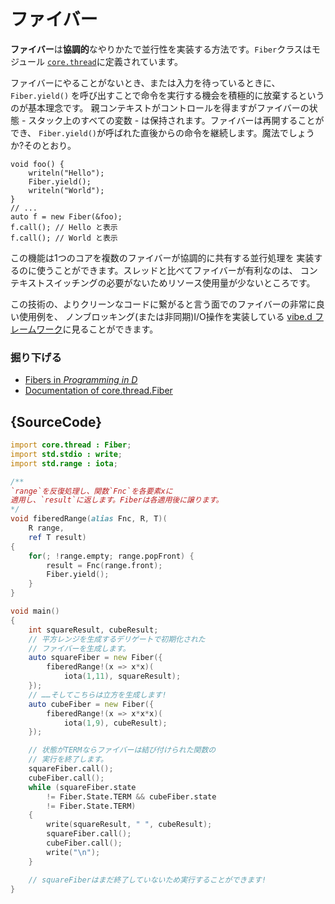 # ファイバー

**ファイバー**は**協調的**なやりかたで並行性を実装する方法です。`Fiber`クラスはモジュール
[`core.thread`](https://dlang.org/phobos/core_thread.html)に定義されています。

ファイバーにやることがないとき、または入力を待っているときに、`Fiber.yield()`
を呼び出すことで命令を実行する機会を積極的に放棄するというのが基本理念です。
親コンテキストがコントロールを得ますがファイバーの状態 - 
スタック上のすべての変数 - は保持されます。ファイバーは再開することができ、
`Fiber.yield()`が呼ばれた直後からの命令を継続します。魔法でしょうか?そのとおり。

    void foo() {
        writeln("Hello");
        Fiber.yield();
        writeln("World");
    }
    // ...
    auto f = new Fiber(&foo);
    f.call(); // Hello と表示
    f.call(); // World と表示

この機能は1つのコアを複数のファイバーが協調的に共有する並行処理を
実装するのに使うことができます。スレッドと比べてファイバーが有利なのは、
コンテキストスイッチングの必要がないためリソース使用量が少ないところです。

この技術の、よりクリーンなコードに繋がると言う面でのファイバーの非常に良い使用例を、
ノンブロッキング(または非同期)I/O操作を実装している
[vibe.d フレームワーク](http://vibed.org)に見ることができます。

### 掘り下げる

- [Fibers in _Programming in D_](http://ddili.org/ders/d.en/fibers.html)
- [Documentation of core.thread.Fiber](https://dlang.org/library/core/thread/fiber.html)

## {SourceCode}

```d
import core.thread : Fiber;
import std.stdio : write;
import std.range : iota;

/**
`range`を反復処理し、関数`Fnc`を各要素xに
適用し、`result`に返します。Fiberは各適用後に譲ります。
*/
void fiberedRange(alias Fnc, R, T)(
    R range,
    ref T result)
{
    for(; !range.empty; range.popFront) {
        result = Fnc(range.front);
        Fiber.yield();
    }
}

void main()
{
    int squareResult, cubeResult;
    // 平方レンジを生成するデリゲートで初期化された
    // ファイバーを生成します。
    auto squareFiber = new Fiber({
        fiberedRange!(x => x*x)(
            iota(1,11), squareResult);
    });
    // ……そしてこちらは立方を生成します!
    auto cubeFiber = new Fiber({
        fiberedRange!(x => x*x*x)(
            iota(1,9), cubeResult);
    });

    // 状態がTERMならファイバーは結び付けられた関数の
    // 実行を終了します。
    squareFiber.call();
    cubeFiber.call();
    while (squareFiber.state
        != Fiber.State.TERM && cubeFiber.state
        != Fiber.State.TERM)
    {
        write(squareResult, " ", cubeResult);
        squareFiber.call();
        cubeFiber.call();
        write("\n");
    }

    // squareFiberはまだ終了していないため実行することができます!
}
```
